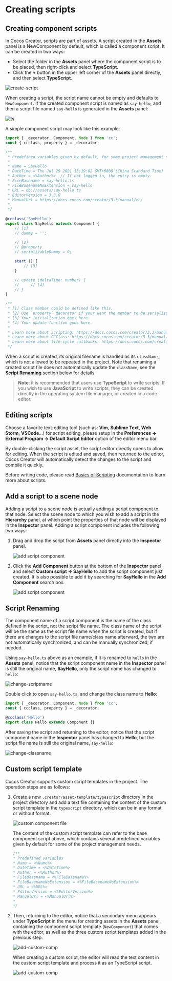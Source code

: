 # Creating scripts

## Creating component scripts

In Cocos Creator, scripts are part of assets. A script created in the **Assets** panel is a NewComponent by default, which is called a component script. It can be created in two ways:

- Select the folder in the **Assets** panel where the component script is to be placed, then right-click and select **TypeScript**.
- Click the **+** button in the upper left corner of the **Assets** panel directly, and then select **TypeScript**.

![create-script](setup/create-script.png)

When creating a script, the script name cannot be empty and defaults to `NewComponent`. If the created component script is named as `say-hello`, and then a script file named `say-hello` is generated in the **Assets** panel:

![ts](setup/ts.png)

A simple component script may look like this example:

```ts
import { _decorator, Component, Node } from 'cc';
const { ccclass, property } = _decorator;

/**
 * Predefined variables given by default, for some project management needs.
 * 
 * Name = SayHello
 * DateTime = Thu Jul 29 2021 15:19:02 GMT+0800 (China Standard Time)
 * Author = <%Author%>  // If not logged in, the entry is empty.
 * FileBasename = say-hello.ts
 * FileBasenameNoExtension = say-hello
 * URL = db://assets/say-hello.ts
 * EditorVersion = 3.3.0
 * ManualUrl = https://docs.cocos.com/creator/3.3/manual/en/
 *
 */
 
@ccclass('SayHello')
export class SayHello extends Component {
    // [1]
    // dummy = '';

    // [2]
    // @property
    // serializableDummy = 0;

    start () {
        // [3]
    }

    // update (deltaTime: number) {
    //     // [4]
    // }
}

/**
 * [1] Class member could be defined like this.
 * [2] Use `property` decorator if your want the member to be serializable.
 * [3] Your initialization goes here.
 * [4] Your update function goes here.
 *
 * Learn more about scripting: https://docs.cocos.com/creator/3.3/manual/en/scripting/
 * Learn more about CCClass: https://docs.cocos.com/creator/3.3/manual/en/scripting/ccclass.html
 * Learn more about life-cycle callbacks: https://docs.cocos.com/creator/3.3/manual/en/scripting/life-cycle-callbacks.html
 */
```

When a script is created, its original filename is handled as its `className`, which is not allowed to be repeated in the project. Note that renaming a created script file does not automatically update the `className`, see the **Script Renaming** section below for details.

> **Note**: it is recommended that users use **TypeScript** to write scripts. If you wish to use **JavaScript** to write scripts, they can be created directly in the operating system file manager, or created in a code editor.

## Editing scripts

Choose a favorite text-editing tool (such as: **Vim**, **Sublime Text**, **Web Storm**, **VSCode**...) for script editing, please setup in the **Preferences -> External Program -> Default Script Editor** option of the editor menu bar.

By double-clicking the script asset, the script editor directly opens to allow for editing. When the script is edited and saved, then returned to the editor, Cocos Creator will automatically detect the changes to the script and compile it quickly.

Before writing code, please read [Basics of Scripting](basic.md) documentation to learn more about scripts.

## Add a script to a scene node

Adding a script to a scene node is actually adding a script component to that node. Select the scene node to which you wish to add a script in the **Hierarchy** panel, at which point the properties of that node will be displayed in the **Inspector** panel. Adding a script component includes the following two ways:

1. Drag and drop the script from **Assets** panel directly into the **Inspector** panel.

    ![add script component](setup/add-script-component.png)

2. Click the **Add Component** button at the bottom of the **Inspector** panel and select **Custom script -> SayHello** to add the script component just created. It is also possible to add it by searching for **SayHello** in the **Add Component** search box.

    ![add script component](setup/add-script-component2.png)

## Script Renaming

The component name of a script component is the name of the class defined in the script, not the script file name. The class name of the script will be the same as the script file name when the script is created, but if there are changes to the script file name/class name afterward, the two are not automatically synchronized, and can be manually synchronized, if needed.

Using `say-hello.ts` above as an example, if it is renamed to `hello` in the **Assets** panel, notice that the script component name in the **Inspector** panel is still the original name, **SayHello**, only the script name has changed to `hello`:

![change-scriptname](setup/change-scriptname.png)

Double click to open `say-hello.ts`, and change the class name to **Hello**:

```TypeScript
import { _decorator, Component, Node } from 'cc';
const { ccclass, property } = _decorator;

@ccclass('Hello')
export class Hello extends Component {}
```

After saving the script and returning to the editor, notice that the script component name in the **Inspector** panel has changed to **Hello**, but the script file name is still the original name, `say-hello`:

![change-classname](setup/change-classname.png)

## Custom script template

Cocos Creator supports custom script templates in the project. The operation steps are as follows:

1. Create a new `.creator/asset-template/typescript` directory in the project directory and add a text file containing the content of the custom script template in the `typescript` directory, which can be in any format or without format.

    ![custom component file](setup/custom-file.png)

    The content of the custom script template can refer to the base component script above, which contains several predefined variables given by default for some of the project management needs.

    ```ts
    /**
    * Predefined variables
    * Name = <%Name%>
    * DateTime = <%DateTime%>
    * Author = <%Author%>
    * FileBasename = <%FileBasename%>
    * FileBasenameNoExtension = <%FileBasenameNoExtension%>
    * URL = <%URL%>
    * EditorVersion = <%EditorVersion%>
    * ManualUrl = <%ManualUrl%>
    *
    */
    ```

2. Then, returning to the editor, notice that a secondary menu appears under **TypeScript** in the menu for creating assets in the **Assets** panel, containing the component script template (`NewComponent`) that comes with the editor, as well as the three custom script templates added in the previous step.

    ![add-custom-comp](setup/add-custom-comp.png)

    When creating a custom script, the editor will read the text content in the custom script template and process it as an TypeScript script.

    ![add-custom-comp](setup/add-custom-comp.gif)
